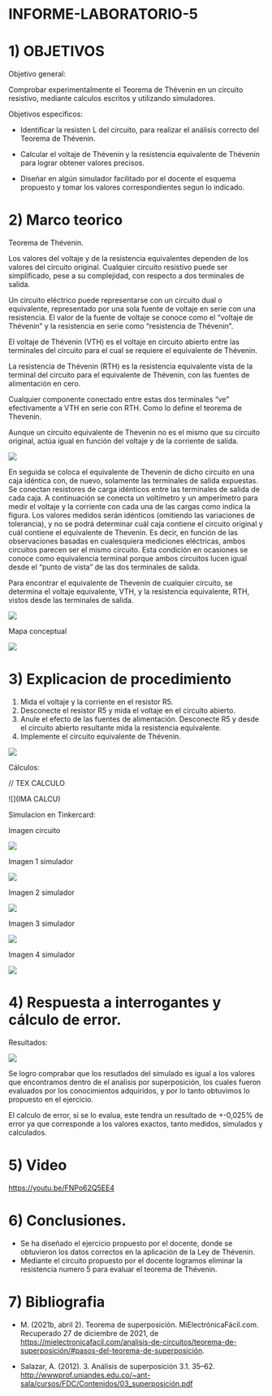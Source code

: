 # INFORME-LABORATORIO-5

# 1) OBJETIVOS

 Objetivo general:

Comprobar experimentalmente el Teorema de Thévenin en un circuito resistivo, mediante calculos escritos y utilizando simuladores.

Objetivos especificos:

- Identificar la resisten L del circuito, para realizar el análisis correcto del Teorema de Thévenin.

- Calcular el voltaje de Thévenin y la resistencia equivalente de Thévenin para lograr obtener valores precisos. 

- Diseñar en algún simulador facilitado por el docente el esquema propuesto y tomar los valores correspondientes segun lo indicado.



# 2) Marco teorico

Teorema de Thévenin.

Los valores del voltaje y de la resistencia equivalentes dependen de los valores del circuito original. Cualquier circuito resistivo puede ser simplificado, pese a su complejidad, con respecto a dos terminales de salida. 

Un circuito eléctrico puede representarse con un circuito dual o equivalente, representado por una sola fuente de voltaje en serie con  una resistencia. El valor de la fuente de voltaje se conoce como el “voltaje de Thévenin” y la resistencia en serie como “resistencia de Thévenin”.

El voltaje de Thévenin (VTH) es el voltaje en circuito abierto entre las terminales del circuito para el cual se requiere el equivalente de Thévenin.

La resistencia de Thévenin (RTH) es la resistencia equivalente vista de la terminal del circuito para el equivalente de Thévenin, con las fuentes de alimentación en cero.

Cualquier componente conectado entre estas dos terminales “ve” efectivamente a VTH en serie con RTH. Como lo define el teorema de Thevenin.

Aunque un circuito equivalente de Thevenin no es el mismo que su circuito original, actúa igual en función del voltaje y de la corriente de salida.

![](https://github.com/spcueva1/INFORME-LABORATORIO-5/blob/dfe1c5e500878581c7cbd3a39059fa1713306556/INF%205%20MT/MT%201.png)

En seguida se coloca el equivalente de Thevenin de dicho circuito en una caja idéntica con, de nuevo, solamente las terminales de salida expuestas. Se conectan resistores de carga idénticos entre las terminales de salida de cada caja. A continuación se conecta un voltímetro y un amperímetro para medir el voltaje y la corriente con cada una de las cargas como indica la figura. Los valores medidos serán idénticos (omitiendo las variaciones de tolerancia), y no se podrá determinar cuál caja contiene el circuito original y cuál
contiene el equivalente de Thevenin. Es decir, en función de las observaciones basadas en cualesquiera mediciones eléctricas, ambos circuitos parecen ser el mismo circuito. Esta condición en ocasiones se conoce como equivalencia terminal porque ambos circuitos lucen igual desde el “punto de vista” de las dos terminales de salida.

Para encontrar el equivalente de Thevenin de cualquier circuito, se determina el voltaje equivalente, VTH, y la resistencia equivalente, RTH, vistos desde las terminales de salida. 

![](https://github.com/spcueva1/INFORME-LABORATORIO-5/blob/dfe1c5e500878581c7cbd3a39059fa1713306556/INF%205%20MT/IM%202.png)

Mapa conceptual

![](https://github.com/spcueva1/INFORME-LABORATORIO-5/blob/dfe1c5e500878581c7cbd3a39059fa1713306556/INF%205%20MT/mapa.jpg)

# 3) Explicacion de procedimiento

1) Mida el voltaje y la corriente en el resistor R5.
2) Desconecte el resistor R5 y mida el voltaje en el circuito abierto.
3) Anule el efecto de las fuentes de alimentación. Desconecte R5 y desde el circuito abierto resultante mida la resistencia equivalente.
4) Implemente el circuito equivalente de Thévenin.

![](https://github.com/spcueva1/INFORME-LABORATORIO-5/blob/dfe1c5e500878581c7cbd3a39059fa1713306556/INF%205%20MT/5.5.1.png)


 Cálculos:
 


//  TEX CALCULO

![](IMA CALCU)


Simulacion en Tinkercard:

Imagen circuito

![](https://github.com/spcueva1/INFORME-LABORATORIO-5/blob/dfe1c5e500878581c7cbd3a39059fa1713306556/INF%205%20MT/5.5.1.png)

Imagen 1 simulador

![](https://github.com/spcueva1/INFORME-LABORATORIO-5/blob/dfe1c5e500878581c7cbd3a39059fa1713306556/INF%205%20MT/5.5.2.jpg)

Imagen 2 simulador

![](https://github.com/spcueva1/INFORME-LABORATORIO-5/blob/dfe1c5e500878581c7cbd3a39059fa1713306556/INF%205%20MT/5.5.3.jpg)

Imagen 3 simulador

![](https://github.com/spcueva1/INFORME-LABORATORIO-5/blob/dfe1c5e500878581c7cbd3a39059fa1713306556/INF%205%20MT/5.5.4.jpg)

Imagen 4 simulador

![](https://github.com/spcueva1/INFORME-LABORATORIO-5/blob/dfe1c5e500878581c7cbd3a39059fa1713306556/INF%205%20MT/5.5.5.jpg)

# 4) Respuesta a interrogantes y cálculo de error.

Resultados:

![](https://github.com/spcueva1/Informe-Laboratorio-4/blob/9c9ec0d6893ae6cfca7a6437609089c43786a97b/respuesta%20inf%204%20(2).png)


Se logro comprabar que los resutlados del  simulado es igual a los valores que encontramos dentro de el analisis por superposición, los cuales fueron evaluados por los conocimientos adquiridos, y por lo tanto obtuvimos lo propuesto en el ejercicio.

El calculo de error, si se lo evalua, este tendra un resultado de +-0,025% de error ya que corresponde a los valores exactos, tanto medidos, simulados y calculados.

# 5) Video

https://youtu.be/FNPo62Q5EE4


# 6) Conclusiones.

- Se ha diseñado el ejercicio propuesto por el docente, donde se obtuvieron los datos correctos en la aplicación de la Ley de Thévenin.
- Mediante el circuito propuesto por el docente logramos eliminar la resistencia numero 5 para evaluar el teorema de Thévenin.


# 7) Bibliografia

- M. (2021b, abril 2). Teorema de superposición. MiElectrónicaFácil.com. Recuperado 27 de diciembre de 2021, de https://mielectronicafacil.com/analisis-de-circuitos/teorema-de-superposición/#pasos-del-teorema-de-superposición.

- Salazar, A. (2012). 3. Análisis de superposición 3.1. 35–62. http://wwwprof.uniandes.edu.co/~ant-sala/cursos/FDC/Contenidos/03_superposición.pdf



